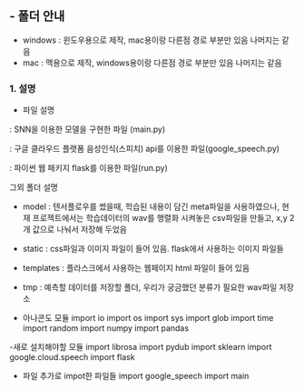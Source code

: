 
## - 폴더 안내
- windows : 윈도우용으로 제작, mac용이랑 다른점 경로 부분만 있음 나머지는 같음
- mac : 맥용으로 제작, windows용이랑 다른점 경로 부분만 있음 나머지는 같음

### 1. 설명

- 파일 설명

:  SNN을 이용한 모델을 구현한 파일 (main.py)

: 구글 클라우드 플랫폼 음성인식(스피치) api를 이용한 파일(google_speech.py)

: 파이썬 웹 패키지 flask를 이용한 파일(run.py)


그외 폴더 설명

- model : 텐서플로우를 썼을때, 학습된 내용이 담긴 meta파일을 사용하였으나, 현재 프로젝트에서는 학습데이터의 wav를 행렬화 시켜놓은
csv파일을 만들고, x,y 2개 값으로 나눠서 저장해 두었음

- static : css파일과 이미지 파일이 들어 있음. flask에서 사용하는 이미지 파일들

- templates : 플라스크에서 사용하는 웹페이지 html 파일이 들어 있음

- tmp : 예측할 데이터를 저장할 폴더, 우리가 궁금했던 분류가 필요한 wav파일 저장소


- 아나콘도 모듈
import io
import os
import sys
import glob
import time
import random
import numpy
import pandas

-새로 설치해야할 모듈
import librosa
import pydub
import sklearn
import google.cloud.speech
import flask

- 파일 추가로 impot한 파일들
import google_speech
import main
